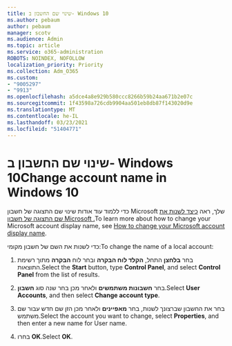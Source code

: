 ```yaml
---
title: שינוי שם החשבון ב- Windows 10
ms.author: pebaum
author: pebaum
manager: scotv
ms.audience: Admin
ms.topic: article
ms.service: o365-administration
ROBOTS: NOINDEX, NOFOLLOW
localization_priority: Priority
ms.collection: Adm_O365
ms.custom:
- "9005297"
- "9913"
ms.openlocfilehash: a5dce4a8e929b580ccc8266b59b24aa671b2e07c
ms.sourcegitcommit: 1f43598a726cdb9904aa501eb8db87f143020d9e
ms.translationtype: MT
ms.contentlocale: he-IL
ms.lasthandoff: 03/23/2021
ms.locfileid: "51404771"
---
```

# <a name="change-account-name-in-windows-10"></a><span data-ttu-id="0198f-102">שינוי שם החשבון ב- Windows 10</span><span class="sxs-lookup"><span data-stu-id="0198f-102">Change account name in Windows 10</span></span>

<span data-ttu-id="0198f-103">כדי ללמוד עוד אודות שינוי שם התצוגה של חשבון Microsoft שלך, ראה [כיצד לשנות את שם התצוגה של חשבון Microsoft .](https://support.microsoft.com/account-billing/how-to-change-your-microsoft-account-display-name-917b1d70-5915-d04e-243a-a618f96ef1d5)</span><span class="sxs-lookup"><span data-stu-id="0198f-103">To learn more about how to change your Microsoft account display name, see [How to change your Microsoft account display name](https://support.microsoft.com/account-billing/how-to-change-your-microsoft-account-display-name-917b1d70-5915-d04e-243a-a618f96ef1d5).</span></span>

<span data-ttu-id="0198f-104">כדי לשנות את השם של חשבון מקומי:</span><span class="sxs-lookup"><span data-stu-id="0198f-104">To change the name of a local account:</span></span>

1. <span data-ttu-id="0198f-105">בחר **בלחצן** התחל, **הקלד לוח הבקרה** ובחר לוח **הבקרה** מתוך רשימת התוצאות.</span><span class="sxs-lookup"><span data-stu-id="0198f-105">Select the **Start** button, type **Control Panel**, and select **Control Panel** from the list of results.</span></span>

1. <span data-ttu-id="0198f-106">בחר **חשבונות משתמשים** ולאחר מכן בחר שנה סוג **חשבון**.</span><span class="sxs-lookup"><span data-stu-id="0198f-106">Select **User Accounts**, and then select **Change account type**.</span></span>

1. <span data-ttu-id="0198f-107">בחר את החשבון שברצונך לשנות, בחר **מאפיינים** ולאחר מכן הזן שם חדש עבור שם משתמש.</span><span class="sxs-lookup"><span data-stu-id="0198f-107">Select the account you want to change, select **Properties**, and then enter a new name for User name.</span></span>

1. <span data-ttu-id="0198f-108">בחרו **OK**.</span><span class="sxs-lookup"><span data-stu-id="0198f-108">Select **OK**.</span></span>
